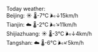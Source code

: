 Today weather:  
Beijing: ☀️ 🌡️-7°C 🌬️↓15km/h  
Tianjin: ☁️ 🌡️-2°C 🌬️↘11km/h  
Shijiazhuang: ☀️ 🌡️-3°C 🌬️↓4km/h  
Tangshan: ☁️ 🌡️-6°C 🌬️↙5km/h  
